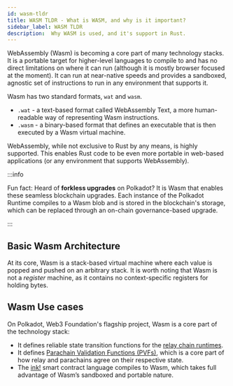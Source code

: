 ```yaml
---
id: wasm-tldr
title: WASM TLDR - What is WASM, and why is it important?
sidebar_label: WASM TLDR
description:  Why WASM is used, and it's support in Rust.
---
```


WebAssembly (Wasm) is becoming a core part of many technology stacks.  It is a portable target for higher-level languages to compile to and has no direct limitations on where it can run (although it is mostly browser focused at the moment).  It can run at near-native speeds and provides a sandboxed, agnostic set of instructions to run in any environment that supports it.

Wasm has two standard formats, `wat` and `wasm`.  

- `.wat` - a text-based format called WebAssembly Text, a more human-readable way of representing Wasm instructions.
- `.wasm` - a binary-based format that defines an executable that is then executed by a Wasm virtual machine.

WebAssembly, while not exclusive to Rust by any means, is highly supported.  This enables Rust code to be even more portable in web-based applications (or any environment that supports WebAssembly).

:::info 

Fun fact: Heard of **forkless upgrades** on Polkadot? It is Wasm that enables these seamless blockchain upgrades. Each instance of the Polkadot Runtime compiles to a Wasm blob and is stored in the blockchain's storage, which can be replaced through an on-chain governance-based upgrade. 

:::

## Basic Wasm Architecture

At its core, Wasm is a stack-based virtual machine where each value is popped and pushed on an arbitrary stack. It is worth noting that Wasm is not a *register* machine, as it contains no context-specific registers for holding bytes.

## Wasm Use cases

On Polkadot, Web3 Foundation's flagship project, Wasm is a core part of the technology stack:

- It defines reliable state transition functions for the [relay chain runtimes](https://wiki.polkadot.network/docs/appendix#runtime).
- It defines [Parachain Validation Functions (PVFs)](https://wiki.polkadot.network/docs/learn-parachains-protocol), which is a core part of how relay and parachains agree on their respective state.
- The [ink!](https://use.ink/) smart contract language compiles to Wasm, which takes full advantage of Wasm’s sandboxed and portable nature.

